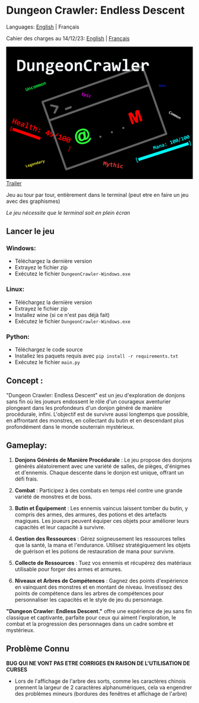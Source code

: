 # **Dungeon Crawler: Endless Descent**

Languages: [English](./README.md) | Français

Cahier des charges au 14/12/23: [English](./technicalSpecification.md) | [Français](./cahierDesCharges.md)

![poster](dc_poster.png)
[Trailer](https://youtu.be/xloDiqyYOFg)

Jeu au tour par tour, entièrement dans le terminal (peut etre en faire un jeu avec des graphismes)

*Le jeu nécessite que le terminal soit en plein écran*

## **Lancer le jeu**
### Windows:
-   Téléchargez la dernière version
-   Extrayez le fichier zip
-   Exécutez le fichier `DungeonCrawler-Windows.exe`

### Linux:
-   Téléchargez la dernière version
-   Extrayez le fichier zip
-   Installez wine (si ce n'est pas déjà fait)
-   Exécutez le fichier `DungeonCrawler-Windows.exe`

### Python:
-   Téléchargez le code source
-   Installez les paquets requis avec `pip install -r requirements.txt`
-   Exécutez le fichier `main.py`

## **Concept** :

"Dungeon Crawler: Endless Descent" est un jeu d'exploration de donjons sans fin où les joueurs endossent le rôle d'un courageux aventurier plongeant dans les profondeurs d'un donjon généré de manière procédurale, infini. L'objectif est de survivre aussi longtemps que possible, en affrontant des monstres, en collectant du butin et en descendant plus profondément dans le monde souterrain mystérieux.

## **Gameplay**:

1. **Donjons Générés de Manière Procédurale** : Le jeu propose des donjons générés aléatoirement avec une variété de salles, de pièges, d'énigmes et d'ennemis. Chaque descente dans le donjon est unique, offrant un défi frais.

2. **Combat** : Participez à des combats en temps réel contre une grande variété de monstres et de boss.

3. **Butin et Équipement** : Les ennemis vaincus laissent tomber du butin, y compris des armes, des armures, des potions et des artefacts magiques. Les joueurs peuvent équiper ces objets pour améliorer leurs capacités et leur capacité à survivre.

4. **Gestion des Ressources** : Gérez soigneusement les ressources telles que la santé, la mana et l'endurance. Utilisez stratégiquement les objets de guérison et les potions de restauration de mana pour survivre.

5. **Collecte de Ressources** : Tuez vos ennemis et récupérez des matériaux utilisable pour forger des armes et armures.

6. **Niveaux et Arbres de Compétences** : Gagnez des points d'expérience en vainquant des monstres et en montant de niveau. Investissez des points de compétence dans les arbres de compétences pour personnaliser les capacités et le style de jeu du personnage.

**"Dungeon Crawler: Endless Descent."** offre une expérience de jeu sans fin classique et captivante, parfaite pour ceux qui aiment l'exploration, le combat et la progression des personnages dans un cadre sombre et mystérieux.

## Problème Connu

**BUG QUI NE VONT PAS ETRE CORRIGES EN RAISON DE L'UTILISATION DE CURSES**

-   Lors de l'affichage de l'arbre des sorts, comme les caractères chinois prennent la largeur de 2 caractères alphanumériques, cela va engendrer des problèmes mineurs (bordures des fenêtres et affichage de l'arbre)